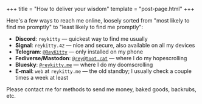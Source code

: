 +++
title = "How to deliver your wisdom"
template = "post-page.html"
+++

Here's a few ways to reach me online, loosely sorted from "most likely to find me promptly" to "least likely to find me promptly":

* **Discord**: `reykitty`
	— quickest way to find me usually
* **Signal**: `reykitty.42`
	— nice and secure, also available on all my devices
* **Telegram**: [`@ReyKitty`](https://t.me/ReyKitty)
	— only installed on my phone
* **Fediverse/Mastodon**: [`@rey@toot.cat`](https://toot.cat/@rey)
	— where I do my hopescrolling
* **Bluesky**: [`@reykitty.me`](https://bsky.app/profile/reykitty.me)
	— where I do my doomscrolling
* **E-mail**: `web` at `reykitty.me`
	— the old standby; I usually check a couple times a week at least

Please contact me for methods to send me money, baked goods, backrubs, etc.
